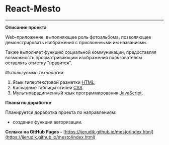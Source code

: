 # React-Mesto
---

**Описание проекта**

Web-приложение, выполняющее роль фотоальбома, позволяющее демонстрировать изображения с присвоенными им названиями.

Также выполняет функцию социальной коммуникации, предоставляя возможность просматривающим изображения пользователям оставлять отметку "нравится".

_Используемые технологии:_

 1. Язык гипертекстовой разметки [HTML](https://ru.wikipedia.org/wiki/HTML);
 2. Каскадные таблицы стилей [CSS](https://ru.wikipedia.org/wiki/CSS).
 3. Мультипарадигменный язык программирования [JavaScript](https://ru.wikipedia.org/wiki/JavaScript).

**Планы по доработке**

Планируется доработка проекта по направлениям:

* создание функции авторизации.

**Сслыка на GitHub Pages -**
[https://ijerudik.github.io/mesto/index.html](https://ijerudik.github.io/mesto/index.html)